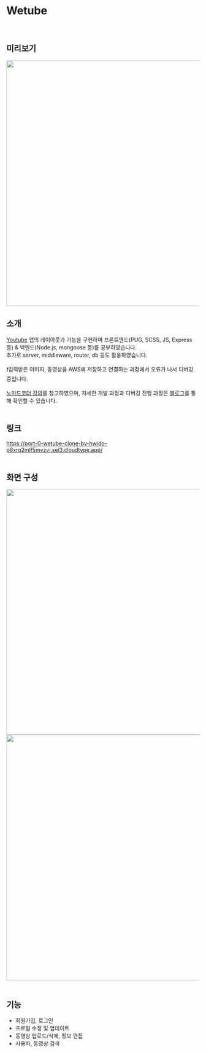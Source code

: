 # Wetube
<br>  

## 미리보기
<img width="640" src="https://user-images.githubusercontent.com/82134672/226615164-c425c1bf-a25a-4a85-92a6-4a4e3de6da05.png">
<br>

## 소개
[Youtube](https://www.youtube.com/) 앱의 레이아웃과 기능을 구현하며 프론트엔드(PUG, SCSS, JS, Express 등) & 백엔드(Node.js, mongoose 등)를 공부하였습니다.  
추가로 server, middleware, router, db 등도 활용하였습니다.  
<br>
❗️입력받은 이미지, 동영상을 AWS에 저장하고 연결하는 과정에서 오류가 나서 디버깅 중입니다.  
<br>
[노마드코더 강의](https://nomadcoders.co/wetube/lobby)를 참고하였으며, 자세한 개발 과정과 디버깅 진행 과정은 [블로그](https://soaringwave.tistory.com/category/%ED%94%84%EB%A1%9C%EC%A0%9D%ED%8A%B8/%EC%9C%A0%ED%8A%9C%EB%B8%8C%20%ED%81%B4%EB%A1%A0%EC%BD%94%EB%94%A9)를 통해 확인할 수 있습니다.
<br>
<br>

## 링크
https://port-0-wetube-clone-by-hwido-p8xrq2mlf5mvzvi.sel3.cloudtype.app/
<br>
<br>

## 화면 구성
<img width="640" src="https://user-images.githubusercontent.com/82134672/226615171-6f20a1cc-ff09-44aa-9ace-97af1a7a67cf.png">
<img width="640" src="https://user-images.githubusercontent.com/82134672/226615174-9b9b385c-1209-4942-8eeb-38e75f1578fe.png">
<br>
<br>

## 기능
* 회원가입, 로그인
* 프로필 수정 및 업데이트
* 동영상 업로드/삭제, 정보 편집
* 사용자, 동영상 검색
